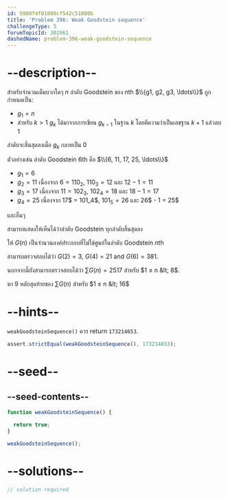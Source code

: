 ```yaml
---
id: 5900f4f81000cf542c51000b
title: 'Problem 396: Weak Goodstein sequence'
challengeType: 5
forumTopicId: 302061
dashedName: problem-396-weak-goodstein-sequence
---
```


# --description--

สำหรับจำนวนเต็มบวกใดๆ $n$ ลำดับ Goodstein ของ $n$th $\\{g1, g2, g3, \ldots\\}$ ถูกกำหนดเป็น:

- $g_1 = n$
- สำหรับ $k > 1$ $g_k$ ได้มาจากการเขียน $g_{k - 1}$ ในฐาน $k$ โดยตีความว่าเป็นเลขฐาน $k + 1$ แล้วลบ 1

ลำดับจะสิ้นสุดลงเมื่อ $g_k$ กลายเป็น 0

ตัวอย่างเช่น ลำดับ Goodstein $6$th คือ $\\{6, 11, 17, 25, \ldots\\}$

- $g_1 = 6$
- $g_2 = 11$ เนื่องจาก $6 = 110_2$, $110_3 = 12$ และ $12 - 1 = 11$
- $g_3 = 17$ เนื่องจาก $11 = 102_3$, $102_4 = 18$ และ $18 - 1 = 17$
- $g_4 = 25$ เนื่องจาก 17$ = 101_4$, $101_5 = 26$ และ 26$ - 1 = 25$

และอื่นๆ

สามารถแสดงให้เห็นได้ว่าลำดับ Goodstein ทุกลำดับสิ้นสุดลง

ให้ $G(n)$ เป็นจำนวนองค์ประกอบที่ไม่ใช่ศูนย์ในลำดับ Goodstein $n$th

สามารถตรวจสอบได้ว่า $G(2) = 3$, $G(4) = 21$ and $G(6) = 381$.

นอกจากนี้ยังสามารถตรวจสอบได้ว่า $\sum G(n) = 2517$ สำหรับ $1 ≤ n &lt; 8$.

หา 9 หลักสุดท้ายของ $\sum G(n)$ สำหรับ $1 ≤ n &lt; 16$

# --hints--

`weakGoodsteinSequence()` ควร return `173214653`.

```js
assert.strictEqual(weakGoodsteinSequence(), 173214653);
```

# --seed--

## --seed-contents--

```js
function weakGoodsteinSequence() {

  return true;
}

weakGoodsteinSequence();
```

# --solutions--

```js
// solution required
```
